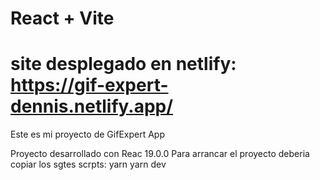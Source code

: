 # React + Vite

# site desplegado en netlify: https://gif-expert-dennis.netlify.app/

Este es mi proyecto de GifExpert App

Proyecto desarrollado con Reac 19.0.0
Para arrancar el proyecto deberia copiar los sgtes scrpts:
 yarn
 yarn dev

